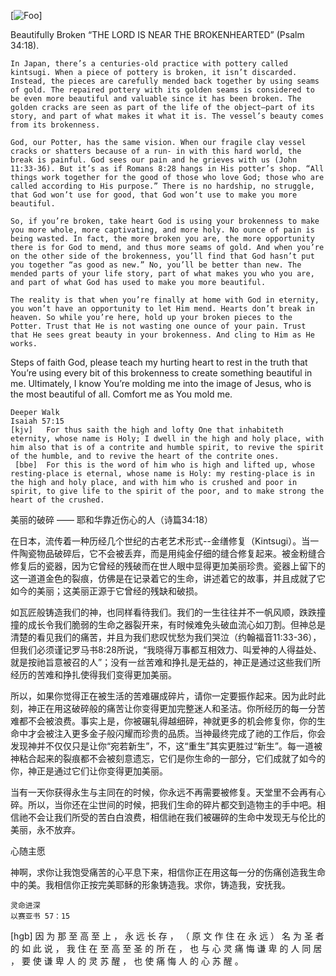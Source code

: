 [![Foo](https://drive.google.com/uc?id=0B0fmW_TsoVUOMlBrUVhXM2Rvazg)]

Beautifully Broken
“THE LORD IS NEAR THE BROKENHEARTED”
(Psalm 34:18).

	In Japan, there’s a centuries-old practice with pottery called kintsugi. When a piece of pottery is broken, it isn’t discarded.  Instead, the pieces are carefully mended back together by using seams of gold. The repaired pottery with its golden seams is considered to be even more beautiful and valuable since it has been broken. The golden cracks are seen as part of the life of the object—part of its story, and part of what makes it what it is. The vessel’s beauty comes from its brokenness.
  
	God, our Potter, has the same vision. When our fragile clay vessel cracks or shatters because of a run- in with this hard world, the break is painful. God sees our pain and he grieves with us (John 11:33-36). But it’s as if Romans 8:28 hangs in His potter’s shop. “All things work together for the good of those who love God; those who are called according to His purpose.” There is no hardship, no struggle, that God won’t use for good, that God won’t use to make you more beautiful. 
  
	So, if you’re broken, take heart God is using your brokenness to make you more whole, more captivating, and more holy. No ounce of pain is being wasted. In fact, the more broken you are, the more opportunity there is for God to mend, and thus more seams of gold. And when you’re on the other side of the brokenness, you’ll find that God hasn’t put you together “as good as new.” No, you’ll be better than new. The mended parts of your life story, part of what makes you who you are, and part of what God has used to make you more beautiful. 
  
	The reality is that when you’re finally at home with God in eternity, you won’t have an opportunity to let Him mend. Hearts don’t break in heaven. So while you’re here, hold up your broken pieces to the Potter. Trust that He is not wasting one ounce of your pain. Trust that He sees great beauty in your brokenness. And cling to Him as He works.
	
  Steps of faith
  God, please teach my hurting heart to rest in the truth that You’re using every bit of this brokenness to create something beautiful in me. Ultimately, I know You’re molding me into the image of Jesus, who is the most beautiful of all. Comfort me as You mold me. 

    Deeper Walk
    Isaiah 57:15
	[kjv] 	For thus saith the high and lofty One that inhabiteth eternity, whose name is Holy; I dwell in the high and holy place, with him also that is of a contrite and humble spirit, to revive the spirit of the humble, and to revive the heart of the contrite ones.
	 [bbe] 	For this is the word of him who is high and lifted up, whose resting-place is eternal, whose name is Holy: my resting-place is in the high and holy place, and with him who is crushed and poor in spirit, to give life to the spirit of the poor, and to make strong the heart of the crushed.

 





美丽的破碎
—— 耶和华靠近伤心的人（诗篇34:18）

在日本，流传着一种历经几个世纪的古老艺术形式--金缮修复（Kintsugi）。当一件陶瓷物品破碎后，它不会被丢弃，而是用纯金仔细的缝合修复起来。被金粉缝合修复后的瓷器，因为它曾经的残破而在世人眼中显得更加美丽珍贵。瓷器上留下的这一道道金色的裂痕，仿佛是在记录着它的生命，讲述着它的故事，并且成就了它如今的美丽；这美丽正源于它曾经的残缺和破损。

如瓦匠般铸造我们的神，也同样看待我们。我们的一生往往并不一帆风顺，跌跌撞撞的成长令我们脆弱的生命之器裂开来，有时候难免头破血流心如刀割。但神总是清楚的看见我们的痛苦，并且为我们悲叹忧愁为我们哭泣（约翰福音11:33-36），但我们必须谨记罗马书8:28所说，“我晓得万事都互相效力、叫爱神的人得益处、就是按祂旨意被召的人”；没有一丝苦难和挣扎是无益的，神正是通过这些我们所经历的苦难和挣扎使得我们变得更加美丽。

所以，如果你觉得正在被生活的苦难碾成碎片，请你一定要振作起来。因为此时此刻，神正在用这破碎般的痛苦让你变得更加完整迷人和圣洁。你所经历的每一分苦难都不会被浪费。事实上是，你被碾轧得越细碎，神就更多的机会修复你，你的生命中才会被注入更多金子般闪耀而珍贵的品质。当神最终完成了祂的工作后，你会发现神并不仅仅只是让你“宛若新生”，不，这“重生”其实更胜过“新生”。每一道被神粘合起来的裂痕都不会被刻意遗忘，它们是你生命的一部分，它们成就了如今的你，神正是通过它们让你变得更加美丽。

当有一天你获得永生与主同在的时候，你永远不再需要被修复。天堂里不会再有心碎。所以，当你还在尘世间的时候，把我们生命的碎片都交到造物主的手中吧。相信祂不会让我们所受的苦白白浪费，相信祂在我们被碾碎的生命中发现无与伦比的美丽，永不放弃。

心随主愿

神啊，求你让我饱受痛苦的心平息下来，相信你正在用这每一分的伤痛创造我生命中的美。我相信你正按完美耶稣的形象铸造我。求你，铸造我，安抚我。



	灵命进深
	以赛亚书 57：15
[hgb] 	因 为 那 至 高 至 上 ， 永 远 长 存 ， （ 原 文 作 住 在 永 远 ） 名 为 圣 者 的 如 此 说 ， 我 住 在 至 高 至 圣 的 所 在 ， 也 与 心 灵 痛 悔 谦 卑 的 人 同 居 ， 要 使 谦 卑 人 的 灵 苏 醒 ， 也 使 痛 悔 人 的 心 苏 醒 。

